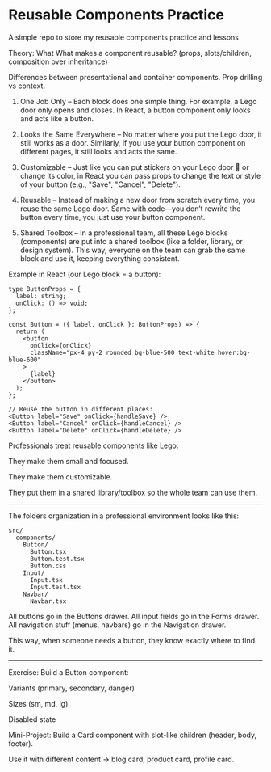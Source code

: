 # Reusable Components Practice

A simple repo to store my reusable components practice and lessons


Theory:
 What What makes a component reusable? (props, slots/children, composition over inheritance)

 Differences between presentational and container components.
 Prop drilling vs context.

1. One Job Only – Each block does one simple thing. For example, a Lego door only opens and closes. In React, a button component only looks and acts like a button.

2. Looks the Same Everywhere – No matter where you put the Lego door, it still works as a door. Similarly, if you use your button component on different pages, it still looks and acts the same.

3. Customizable – Just like you can put stickers on your Lego door 🚪 or change its color, in React you can pass props to change the text or style of your button (e.g., "Save", "Cancel", "Delete").

4. Reusable – Instead of making a new door from scratch every time, you reuse the same Lego door. Same with code—you don’t rewrite the button every time, you just use your button component.

5. Shared Toolbox – In a professional team, all these Lego blocks (components) are put into a shared toolbox (like a folder, library, or design system). This way, everyone on the team can grab the same block and use it, keeping everything consistent.

Example in React (our Lego block = a button):

```tsx
type ButtonProps = {
  label: string;
  onClick: () => void;
};

const Button = ({ label, onClick }: ButtonProps) => {
  return (
    <button
      onClick={onClick}
      className="px-4 py-2 rounded bg-blue-500 text-white hover:bg-blue-600"
    >
      {label}
    </button>
  );
};

// Reuse the button in different places:
<Button label="Save" onClick={handleSave} />
<Button label="Cancel" onClick={handleCancel} />
<Button label="Delete" onClick={handleDelete} />
```


Professionals treat reusable components like Lego:

They make them small and focused.

They make them customizable.

They put them in a shared library/toolbox so the whole team can use them.

---

The folders organization in a professional environment looks like this:

```tsx
src/
  components/
    Button/
      Button.tsx
      Button.test.tsx
      Button.css
    Input/
      Input.tsx
      Input.test.tsx
    Navbar/
      Navbar.tsx
```

All buttons go in the Buttons drawer.
All input fields go in the Forms drawer.
All navigation stuff (menus, navbars) go in the Navigation drawer.

This way, when someone needs a button, they know exactly where to find it.

---

Exercise:
 Build a Button component:

 Variants (primary, secondary, danger)

 Sizes (sm, md, lg)

 Disabled state

Mini-Project:
 Build a Card component with slot-like children (header, body, footer).

 Use it with different content → blog card, product card, profile card.